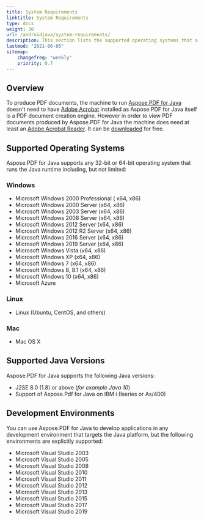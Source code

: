 ```yaml
---
title: System Requirements
linktitle: System Requirements
type: docs
weight: 30
url: /androidjava/system-requirements/
description: This section lists the supported operating systems that a developer needs to successfully work with Aspose.PDF for Java.
lastmod: "2021-06-05"
sitemap:
    changefreq: "weekly"
    priority: 0.7
---
```


## Overview

To produce PDF documents, the machine to run [Aspose.PDF for Java](https://products.aspose.com/pdf/java/) doesn't need to have [Adobe Acrobat](https://www.adobe.com/acrobat/acrobat-pro.html) installed as Aspose.PDF for Java itself is a PDF document creation engine. However in order to view PDF documents produced by Aspose.PDF for Java the machine does need at least an [Adobe Acrobat Reader](http://www.adobe.com/products/acrobat/readermain.html). It can be [downloaded](https://www.adobe.com/acrobat/pdf-reader.html) for free.

## Supported Operating Systems

Aspose.PDF for Java supports any 32-bit or 64-bit operating system that runs the Java runtime including, but not limited:

### Windows

- Microsoft Windows 2000 Professional ( x64, x86)
- Microsoft Windows 2000 Server (x64, x86)
- Microsoft Windows 2003 Server (x64, x86)
- Microsoft Windows 2008 Server (x64, x86)
- Microsoft Windows 2012 Server (x64, x86)
- Microsoft Windows 2012 R2 Server (x64, x86)
- Microsoft Windows 2016 Server (x64, x86)
- Microsoft Windows 2019 Server (x64, x86)
- Microsoft Windows Vista (x64, x86)
- Microsoft Windows XP (x64, x86)
- Microsoft Windows 7 (x64, x86)
- Microsoft Windows 8, 8.1 (x64, x86)
- Microsoft Windows 10 (x64, x86)
- Microsoft Azure

### Linux

- Linux (Ubuntu, CentOS, and others)

### Mac

- Mac OS X

## Supported Java Versions

Aspose.PDF for Java supports the following Java versions:

- J2SE 8.0 (1.8) or above (*for example Java 10*) 
- Support of Aspose.Pdf for Java on IBM i (Iseries or As/400)

## Development Environments

You can use Aspose.PDF for Java to develop applications in any development environment that targets the Java platform, but the following environments are explicitly supported:

- Microsoft Visual Studio 2003
- Microsoft Visual Studio 2005
- Microsoft Visual Studio 2008
- Microsoft Visual Studio 2010
- Microsoft Visual Studio 2011
- Microsoft Visual Studio 2012
- Microsoft Visual Studio 2013
- Microsoft Visual Studio 2015
- Microsoft Visual Studio 2017
- Microsoft Visual Studio 2019

